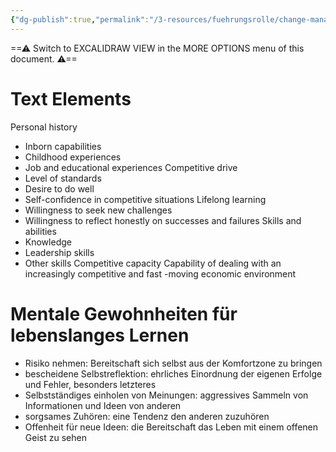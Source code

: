 ```yaml
---
{"dg-publish":true,"permalink":"/3-resources/fuehrungsrolle/change-management/change-management-nach-kotter/fuehrung-und-lebenslanges-lernen/","created":"2024-06-23T19:53:52.039+02:00","updated":"2024-05-27T08:20:56.818+02:00"}
---
```




<div class="transclusion internal-embed is-loaded"><div class="markdown-embed">





==⚠  Switch to EXCALIDRAW VIEW in the MORE OPTIONS menu of this document. ⚠==

# Text Elements

Personal history
- Inborn capabilities
- Childhood experiences
- Job and educational experiences 
Competitive drive
- Level of standards
- Desire to do well
- Self-confidence in competitive situations 
Lifelong learning
- Willingness to seek new challenges
- Willingness to reflect honestly on successes and failures 
Skills and abilities
- Knowledge
- Leadership skills
- Other skills 
Competitive capacity
Capability of dealing with an increasingly competitive and fast -moving economic environment 


</div></div>


# Mentale Gewohnheiten für lebenslanges Lernen

- Risiko nehmen: Bereitschaft sich selbst aus der Komfortzone zu bringen
- bescheidene Selbstreflektion: ehrliches Einordnung der eigenen Erfolge und Fehler, besonders letzteres
- Selbstständiges einholen von Meinungen: aggressives Sammeln von Informationen und Ideen von anderen
- sorgsames Zuhören: eine Tendenz den anderen zuzuhören
- Offenheit für neue Ideen: die Bereitschaft das Leben mit einem offenen Geist zu sehen